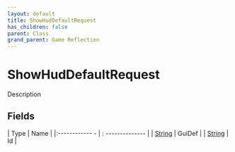 ```yaml
---
layout: default
title: ShowHudDefaultRequest
has_children: false
parent: Class
grand_parent: Game Reflection
---
```

# ShowHudDefaultRequest
Description 

## Fields
| Type | Name |
|:------------ - | : -------------- |
| [String](game-reflection/components/string.md) | GuiDef |
| [String](game-reflection/components/string.md) | Id |
